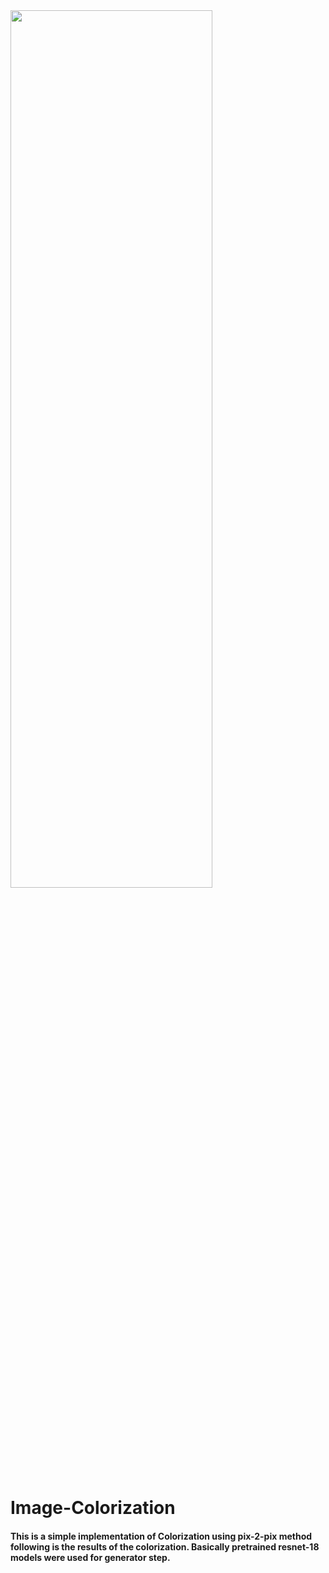 <img src = "https://github.com/Orlento02/Image-Colorization/issues/1#issue-1740207219" width="80%" height="60%">

# Image-Colorization
#### This is a simple implementation of Colorization using pix-2-pix method following is the results of the colorization. Basically pretrained resnet-18 models were used for generator step.
